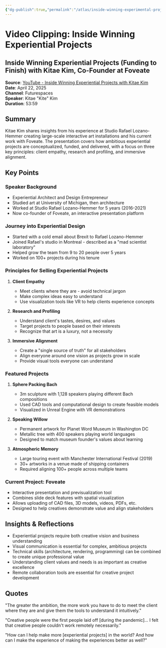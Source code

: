 ```yaml
---
{"dg-publish":true,"permalink":"/atlas/inside-winning-experimental-projects/","tags":["🌱","creative-coding","installations"],"updated":"2025-04-22T14:54:28.907-07:00"}
---
```



# Video Clipping: Inside Winning Experiential Projects

## Inside Winning Experiential Projects (Funding to Finish) with Kitae Kim, Co-Founder at Foveate

**Source**: [YouTube - Inside Winning Experiential Projects with Kitae Kim](https://www.youtube.com/watch?v=l_KamBdPDKs)  
**Date**: April 22, 2025  
**Channel**: Futurespaces  
**Speaker**: Kitae "Kite" Kim  
**Duration**: 53:59

## Summary

Kitae Kim shares insights from his experience at Studio Rafael Lozano-Hemmer creating large-scale interactive art installations and his current work with Foveate. The presentation covers how ambitious experiential projects are conceptualized, funded, and delivered, with a focus on three key principles: client empathy, research and profiling, and immersive alignment.

## Key Points

### Speaker Background

- Experiential Architect and Design Entrepreneur
- Studied art at University of Michigan, then architecture
- Worked at Studio Rafael Lozano-Hemmer for 5 years (2016-2021)
- Now co-founder of Foveate, an interactive presentation platform

### Journey into Experiential Design

- Started with a cold email about Brexit to Rafael Lozano-Hemmer
- Joined Rafael's studio in Montreal - described as a "mad scientist laboratory"
- Helped grow the team from 9 to 20 people over 5 years
- Worked on 100+ projects during his tenure

### Principles for Selling Experiential Projects

1. **Client Empathy**
    
    - Meet clients where they are - avoid technical jargon
    - Make complex ideas easy to understand
    - Use visualization tools like VR to help clients experience concepts
2. **Research and Profiling**
    
    - Understand client's tastes, desires, and values
    - Target projects to people based on their interests
    - Recognize that art is a luxury, not a necessity
3. **Immersive Alignment**
    
    - Create a "single source of truth" for all stakeholders
    - Align everyone around one vision as projects grow in scale
    - Provide visual tools everyone can understand

### Featured Projects

1. **Sphere Packing Bach**
    
    - 3m sculpture with 1,128 speakers playing different Bach compositions
    - Used CAD tools and computational design to create feasible models
    - Visualized in Unreal Engine with VR demonstrations
2. **Speaking Willow**
    
    - Permanent artwork for Planet Word Museum in Washington DC
    - Metallic tree with 400 speakers playing world languages
    - Designed to match museum founder's values about learning
3. **Atmospheric Memory**
    
    - Large touring event with Manchester International Festival (2019)
    - 30+ artworks in a venue made of shipping containers
    - Required aligning 100+ people across multiple teams

### Current Project: Foveate

- Interactive presentation and previsualization tool
- Combines slide deck features with spatial visualization
- Allows uploading of CAD files, 3D models, videos, PDFs, etc.
- Designed to help creatives demonstrate value and align stakeholders

## Insights & Reflections

- Experiential projects require both creative vision and business understanding
- Visual communication is essential for complex, ambitious projects
- Technical skills (architecture, rendering, programming) can be combined to create unique professional value
- Understanding client values and needs is as important as creative excellence
- Remote collaboration tools are essential for creative project development

## Quotes

"The greater the ambition, the more work you have to do to meet the client where they are and give them the tools to understand it intuitively."

"Creative people were the first people laid off [during the pandemic]... I felt that creative people couldn't work remotely necessarily."

"How can I help make more [experiential projects] in the world? And how can I make the experience of making the experiences better as well?"